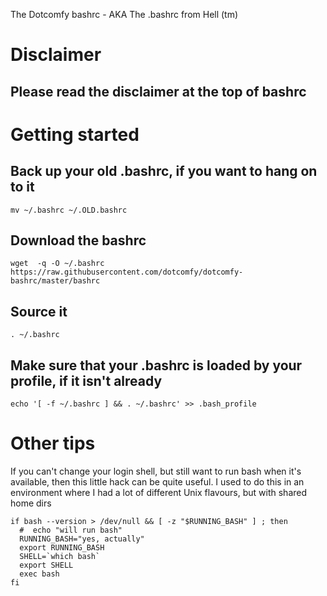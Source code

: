The Dotcomfy bashrc - AKA The .bashrc from Hell (tm)

# Disclaimer

## Please read the disclaimer at the top of bashrc

# Getting started

## Back up your old .bashrc, if you want to hang on to it
    mv ~/.bashrc ~/.OLD.bashrc
## Download the bashrc
    wget  -q -O ~/.bashrc https://raw.githubusercontent.com/dotcomfy/dotcomfy-bashrc/master/bashrc
## Source it
    . ~/.bashrc
## Make sure that your .bashrc is loaded by your profile, if it isn't already
    echo '[ -f ~/.bashrc ] && . ~/.bashrc' >> .bash_profile


# Other tips

If you can't change your login shell, but still want to run bash when it's available,
then this little hack can be quite useful.
I used to do this in an environment where I had a lot of different Unix flavours, but with shared home dirs

```
if bash --version > /dev/null && [ -z "$RUNNING_BASH" ] ; then
  #  echo "will run bash"
  RUNNING_BASH="yes, actually"
  export RUNNING_BASH
  SHELL=`which bash`
  export SHELL
  exec bash
fi
```

